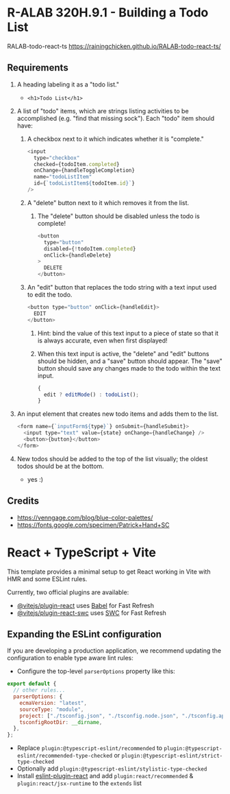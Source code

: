 # R-ALAB 320H.9.1 - Building a Todo List

RALAB-todo-react-ts
https://rainingchicken.github.io/RALAB-todo-react-ts/

## Requirements

1. A heading labeling it as a "todo list."
   - `<h1>Todo List</h1>`
2. A list of "todo" items, which are strings listing activities to be accomplished (e.g. "find that missing sock"). Each "todo" item should have:

   1. A checkbox next to it which indicates whether it is "complete."
      ```js
      <input
        type="checkbox"
        checked={todoItem.completed}
        onChange={handleToggleCompletion}
        name="todoListItem"
        id={`todoListItem${todoItem.id}`}
      />
      ```
   2. A "delete" button next to it which removes it from the list.
      1. The "delete" button should be disabled unless the todo is complete!
         ```js
         <button
           type="button"
           disabled={!todoItem.completed}
           onClick={handleDelete}
         >
           DELETE
         </button>
         ```
   3. An "edit" button that replaces the todo string with a text input used to edit the todo.

      ```js
      <button type="button" onClick={handleEdit}>
        EDIT
      </button>
      ```

      1. Hint: bind the value of this text input to a piece of state so that it is always accurate, even when first displayed!
      2. When this text input is active, the "delete" and "edit" buttons should be hidden, and a "save" button should appear. The "save" button should save any changes made to the todo within the text input.

         ```js
         {
           edit ? editMode() : todoList();
         }
         ```

3. An input element that creates new todo items and adds them to the list.
   ```js
   <form name={`inputForm${type}`} onSubmit={handleSubmit}>
     <input type="text" value={state} onChange={handleChange} />
     <button>{button}</button>
   </form>
   ```
4. New todos should be added to the top of the list visually; the oldest todos should be at the bottom.
   - yes :)

## Credits

- https://venngage.com/blog/blue-color-palettes/
- https://fonts.google.com/specimen/Patrick+Hand+SC

# React + TypeScript + Vite

This template provides a minimal setup to get React working in Vite with HMR and some ESLint rules.

Currently, two official plugins are available:

- [@vitejs/plugin-react](https://github.com/vitejs/vite-plugin-react/blob/main/packages/plugin-react/README.md) uses [Babel](https://babeljs.io/) for Fast Refresh
- [@vitejs/plugin-react-swc](https://github.com/vitejs/vite-plugin-react-swc) uses [SWC](https://swc.rs/) for Fast Refresh

## Expanding the ESLint configuration

If you are developing a production application, we recommend updating the configuration to enable type aware lint rules:

- Configure the top-level `parserOptions` property like this:

```js
export default {
  // other rules...
  parserOptions: {
    ecmaVersion: "latest",
    sourceType: "module",
    project: ["./tsconfig.json", "./tsconfig.node.json", "./tsconfig.app.json"],
    tsconfigRootDir: __dirname,
  },
};
```

- Replace `plugin:@typescript-eslint/recommended` to `plugin:@typescript-eslint/recommended-type-checked` or `plugin:@typescript-eslint/strict-type-checked`
- Optionally add `plugin:@typescript-eslint/stylistic-type-checked`
- Install [eslint-plugin-react](https://github.com/jsx-eslint/eslint-plugin-react) and add `plugin:react/recommended` & `plugin:react/jsx-runtime` to the `extends` list

